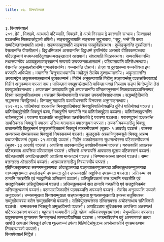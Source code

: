 ```yaml
---
title: ०३. विनयपेय्यालं

---
```

३. विनयपेय्यालं  
२०१. द्वेमे , भिक्खवे, अत्थवसे पटिच्चाति, भिक्खवे, द्वे अत्थे निस्साय द्वे कारणानि सन्धाय। सिक्खापदं पञ्ञत्तन्ति सिक्खाकोट्ठासो ठपितो। सङ्घसुट्ठुतायाति सङ्घस्स सुट्ठुभावाय, ‘‘सुट्ठु, भन्ते’’ति वत्वा सम्पटिच्छनत्थायाति अत्थो। सङ्घफासुतायाति सङ्घस्स फासुविहारत्थाय। दुम्मङ्कूनन्ति दुस्सीलानं। पेसलानन्ति पीयसीलानं। दिट्ठधम्मिकानं आसवानन्ति दिट्ठधम्मे इमस्मिंयेव अत्तभावे वीतिक्कमपच्चया पटिलद्धब्बानं वधबन्धनादिदुक्खधम्मसङ्खातानं आसवानं। संवरायाति पिदहनत्थाय। सम्परायिकानन्ति तथारूपानंयेव अपायदुक्खसङ्खातानं सम्पराये उप्पज्जनकआसवानं। पटिघातायाति पटिसेधनत्थाय। वेरानन्ति अकुसलवेरानम्पि पुग्गलवेरानम्पि। वज्जानन्ति दोसानं। ते एव वा दुक्खधम्मा वज्जनीयत्ता इध वज्जाति अधिप्पेता। भयानन्ति चित्तुत्रासभयानम्पि भयहेतूनं तेसंयेव दुक्खधम्मानम्पि। अकुसलानन्ति अक्खमट्ठेन अकुसलसङ्खातानं दुक्खधम्मानं। गिहीनं अनुकम्पायाति गिहीसु उज्झायन्तेसु पञ्ञत्तसिक्खापदं गिहीनं अनुकम्पाय पञ्ञत्तं नाम। पापिच्छानं पक्खुपच्छेदायाति पापिच्छा पक्खं निस्साय सङ्घं भिन्देय्युन्ति तेसं पक्खुपच्छेदनत्थाय। अप्पसन्नानं पसादायाति पुब्बे अप्पसन्नानम्पि पण्डितमनुस्सानं सिक्खापदपञ्ञत्तिसम्पदं दिस्वा पसादुप्पत्तिअत्थाय। पसन्नानं भिय्योभावायाति पसन्नानं उपरूपरिपसादभावाय। सद्धम्मट्ठितियाति सद्धम्मस्स चिरट्ठितत्थं। विनयानुग्गहायाति पञ्चविधस्सापि विनयस्स अनुग्गण्हनत्थाय।  
२०२-२३०. पातिमोक्खं पञ्ञत्तन्ति भिक्खुपातिमोक्खं भिक्खुनिपातिमोक्खन्ति दुविधं पातिमोक्खं पञ्ञत्तं। पातिमोक्खुद्देसोति भिक्खूनं पञ्च, भिक्खुनीनं चत्तारोति नव पातिमोक्खुद्देसा पञ्ञत्ता। पातिमोक्खट्ठपनन्ति उपोसथट्ठपनं। पवारणा पञ्ञत्ताति चातुद्दसिका पन्नरसिकाति द्वे पवारणा पञ्ञत्ता। पवारणट्ठपनं पञ्ञत्तन्ति सापत्तिकस्स भिक्खुनो पवारणा उत्तिया वत्तमानाय पवारणट्ठपनं पञ्ञत्तं। तज्जनीयकम्मादीसु भिक्खू वाचासत्तीहि वितुदन्तानं पण्डुकलोहितकानं भिक्खूनं तज्जनीयकम्मं (चूळव॰ १ आदयो) पञ्ञत्तं। बालस्स अब्यत्तस्स सेय्यसकस्स भिक्खुनो नियस्सकम्मं पञ्ञत्तं। कुलदूसके अस्सजिपुनब्बसुके भिक्खू आरब्भ पब्बाजनीयकम्मं (चूळव॰ २१ आदयो) पञ्ञत्तं। गिहीनं अक्कोसकस्स सुधम्मत्थेरस्स पटिसारणीयकम्मं (चूळव॰ ३३ आदयो) पञ्ञत्तं। आपत्तिया अदस्सनादीसु उक्खेपनीयकम्मं पञ्ञत्तं। गरुकापत्तिं आपन्नस्स पटिच्छन्नाय आपत्तिया परिवासदानं पञ्ञत्तं। परिवासे अन्तरापत्तिं आपन्नस्स मूलाय पटिकस्सनं पञ्ञत्तं। पटिच्छन्नायपि अप्पटिच्छन्नायपि आपत्तिया मानत्तदानं पञ्ञत्तं। चिण्णमानत्तस्स अब्भानं पञ्ञत्तं। सम्मा वत्तन्तस्स ओसारणीयं पञ्ञत्तं। असम्मावत्तनादीसु निस्सारणीयं पञ्ञत्तं।  
एहिभिक्खूपसम्पदा सरणगमनूपसम्पदा ओवादूपसम्पदा पञ्हाब्याकरणूपसम्पदा ञत्तिचतुत्थकम्मूपसम्पदा गरुधम्मूपसम्पदा उभतोसङ्घे उपसम्पदा दूतेन उपसम्पदाति अट्ठविधा उपसम्पदा पञ्ञत्ता। ञत्तिकम्मं नव ठानानि गच्छतीति एवं नवट्ठानिकं ञत्तिकम्मं पञ्ञत्तं। ञत्तिदुतियकम्मं सत्त ठानानि गच्छतीति एवं सत्तट्ठानिकमेव ञत्तिदुतियकम्मं पञ्ञत्तं। ञत्तिचतुत्थकम्मं सत्त ठानानि गच्छतीति एवं सत्तट्ठानिकमेव ञत्तिचतुत्थकम्मं पञ्ञत्तं। पठमपाराजिकादीनं पठमपञ्ञत्ति अपञ्ञत्ते पञ्ञत्तं। तेसंयेव अनुपञ्ञत्ति पञ्ञत्ते अनुपञ्ञत्तं। धम्मसम्मुखता विनयसम्मुखता सङ्घसम्मुखता पुग्गलसम्मुखताति इमस्स चतुब्बिधस्स सम्मुखीभावस्स वसेन सम्मुखाविनयो पञ्ञत्तो। सतिवेपुल्लप्पत्तस्स खीणासवस्स अचोदनत्थाय सतिविनयो पञ्ञत्तो। उम्मत्तकस्स भिक्खुनो अमूळ्हविनयो पञ्ञत्तो। अप्पटिञ्ञाय चुदितकस्स आपत्तिया अतरणत्थं पटिञ्ञातकरणं पञ्ञत्तं। बहुतरानं धम्मवादीनं लद्धिं गहेत्वा अधिकरणवूपसमनत्थं। येभुय्यसिका पञ्ञत्ता। पापुस्सन्नस्स पुग्गलस्स निग्गण्हनत्थं तस्सपापियसिका पञ्ञत्ता। भण्डनादिवसेन बहुं अस्सामणकं कत्वा आपत्तिं आपन्नानं भिक्खूनं ठपेत्वा थुल्लवज्जं ठपेत्वा गिहिपटिसंयुत्तञ्च अवसेसापत्तीनं वूपसमनत्थाय तिणवत्थारको पञ्ञत्तो।  
विनयपेय्यालं निट्ठितं।  